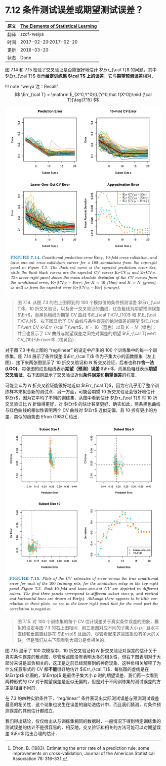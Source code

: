 # 7.12 条件测试误差或期望测试误差？

| 原文   | [The Elements of Statistical Learning](https://web.stanford.edu/~hastie/ElemStatLearn/printings/ESLII_print12.pdf) |
| ---- | ---------------------------------------- |
| 翻译   | szcf-weiya                               |
| 时间   | 2017-02-20:2017-02-20                    |
| 更新 | 2018-03-20|
|状态|Done|

图 7.14 和 7.15 检验了交叉验证是否能很好地估计 $\Err_{\cal T}$ 的问题，其中 $\Err_{\cal T}$ 表示**给定训练集 $\cal T$ 上的误差**<!--（228页的式（7.15））-->，它与**期望预测误差**相对．

!!! note "weiya 注：Recall"
    $$
    \Err_{\cal T} = \mathrm E_{X^0,Y^0}[L(Y^0,\hat f(X^0))\mid {\cal T}]\tag{7.15}
    $$

![](../img/07/fig7.14.png)

> 图 7.14. 从图 7.3 的右上图得到的 100 个模拟值的条件预测误差 $\Err_{\cal T}$，10 折交叉验证，以及舍一交叉验证的曲线．红色粗线为期望预测误差 $\Err$，而黑色粗线为期望 CV 曲线 $\E_{\cal T}CV_{10}$ 和 $\E_{\cal T}CV_N$．右下图显示了 CV 曲线与条件误差的绝对偏差的期望 $\E_{\cal T}\vert CV_k-\Err_{\cal T}\vert$，$K=10$（蓝色）以及 $K=N$（绿色），并且也显示了 CV 曲线与期望误差之间绝对偏差的期望 $\E_{\cal T}\vert CV_{10}-\Err\vert$（橘黄色）．

对于图 7.3 中右上图的 “reg/linear” 的设定中产生的 100 个训练集中的每一个训练集，图 7.14 展示了条件误差 $\Err_{\cal T}$ 作为子集大小的函数图象（左上图）．接下来两张图显示了 $10$ 折交叉验证和 $N$ 折交叉验证，后者也称作**舍一法 (LOO)**．每张图的红色粗线表示**期望（预测）误差** $\Err$，而黑色粗线表示**期望交叉验证**．右下图则显示了交叉验证近似**条件误差**和**期望误差**的程度．

可能会认为 $N$ 折交叉验证能很好地近似 $\Err_{\cal T}$，因为它几乎用了整个训练样本来拟合新的测试点．另一方面，可能会期望 $10$ 折交叉验证会很好地估计 $\Err$，因为它平均了不同的训练集．从图中看到估计 $\Err_{\cal T}$ 时 $10$ 折交叉验证比 $N$ 折做得更好，对 $\Err$ 的估计甚至更好．确实如此，两条黑色曲线与红色曲线的相似性表明两个 CV 曲线对 $\Err$ 近似无偏，且 $10$ 折有更小的方差．类似的趋势由 Efron (1983)[^1] 给出．

![](../img/07/fig7.15.png)

> 图 7.15.  对 100 个训练集的每个 CV 估计误差关于真实条件误差的图象，模拟的设定与图 7.3 的右上图相同．前三张图对应不同的子集大小 $p$，且水平直线和垂直直线是在 $\Err(p)$ 处画的．尽管看起来这些图象没有多大的关联，但是我们从右下图看到大部分是负相关的．

图 7.15 显示了 100 次模拟中，10 折交叉验证和 $N$ 折交叉验证对误差的估计关于真实条件误差的散点图．尽管散点图没有表明太多的相关性，但右下图表明对于大部分来说是呈负相关的，这正是之前已经观察到的神奇现象．这种负相关解释了为什么任意形式的 CV 都**不能**很好地估计 $\Err_{\cal T}$．每张图的虚线是在 $\Err(p)$ 处画的，$\Err(p)$ 是最优子集大小 $p$ 时的期望误差．我们再一次看到两种形式的 CV 对于期望误差是近似无偏的，但是对于不同训练集的测试误差的方差是相当不同的．

在 7.3 的四种实验条件下，“reg/linear” 条件表现出实际测试误差与预测测试误差最高的相关性．这个现象也发生在误差的自助法估计中，而且我们猜测，对条件预测误差的其他估计都成立．

我们得出结论，仅仅给出从与训练集相同的数据时，一般情况下得到特定训练集的测试误差的估计不是很容易的．相反地，交叉验证和相关的方法可能可以对期望误差 $\Err$ 给出合理的估计．

[^1]: Efron, B. (1983). Estimating the error rate of a prediction rule: some improvements on cross-validation, Journal of the American Statistical Association 78: 316–331.
